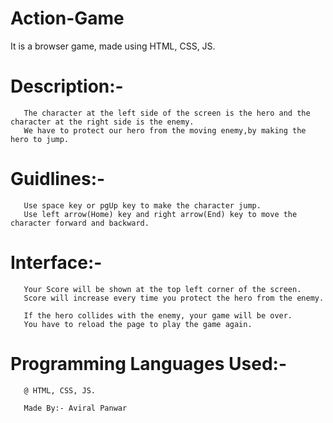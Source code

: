 # Action-Game
It is a browser game, made using HTML, CSS, JS.
# Description:-
        
       The character at the left side of the screen is the hero and the character at the right side is the enemy.
       We have to protect our hero from the moving enemy,by making the hero to jump.

# Guidlines:-
       
       Use space key or pgUp key to make the character jump.
       Use left arrow(Home) key and right arrow(End) key to move the character forward and backward.

# Interface:-
       
       Your Score will be shown at the top left corner of the screen.
       Score will increase every time you protect the hero from the enemy.

       If the hero collides with the enemy, your game will be over.
       You have to reload the page to play the game again.


# Programming Languages Used:-
   
       @ HTML, CSS, JS.

       Made By:- Aviral Panwar
